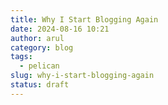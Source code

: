 ```yaml
---
title: Why I Start Blogging Again
date: 2024-08-16 10:21
author: arul
category: blog
tags:
  - pelican
slug: why-i-start-blogging-again
status: draft
---
```

